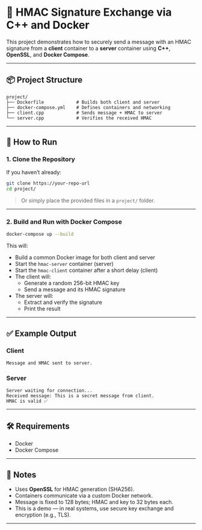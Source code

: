 
# 🔐 HMAC Signature Exchange via C++ and Docker

This project demonstrates how to securely send a message with an HMAC signature from a **client** container to a **server** container using **C++**, **OpenSSL**, and **Docker Compose**.

---

## 📦 Project Structure

```
project/
├── Dockerfile            # Builds both client and server
├── docker-compose.yml    # Defines containers and networking
├── client.cpp            # Sends message + HMAC to server
└── server.cpp            # Verifies the received HMAC
```

---

## 🚀 How to Run

### 1. Clone the Repository

If you haven’t already:

```bash
git clone https://your-repo-url
cd project/
```

> Or simply place the provided files in a `project/` folder.

---

### 2. Build and Run with Docker Compose

```bash
docker-compose up --build
```

This will:

- Build a common Docker image for both client and server
- Start the `hmac-server` container (server)
- Start the `hmac-client` container after a short delay (client)
- The client will:
  - Generate a random 256-bit HMAC key
  - Send a message and its HMAC signature
- The server will:
  - Extract and verify the signature
  - Print the result

---

## ✅ Example Output

### Client

```
Message and HMAC sent to server.
```

### Server

```
Server waiting for connection...
Received message: This is a secret message from client.
HMAC is valid ✅
```

---

## 🛠 Requirements

- Docker
- Docker Compose

---

## 📌 Notes

- Uses **OpenSSL** for HMAC generation (SHA256).
- Containers communicate via a custom Docker network.
- Message is fixed to 128 bytes; HMAC and key to 32 bytes each.
- This is a demo — in real systems, use secure key exchange and encryption (e.g., TLS).

---

